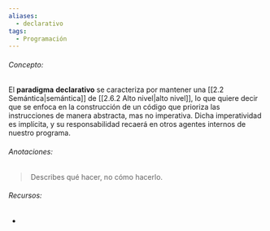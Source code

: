 ```yaml
---
aliases:
  - declarativo
tags:
  - Programación
---
```

###### Concepto:

El **paradigma** **declarativo** se caracteriza por mantener una [[2.2 Semántica|semántica]] de [[2.6.2 Alto nivel|alto nivel]], lo que quiere decir que se enfoca en la construcción de un código que prioriza las instrucciones de manera abstracta, mas no imperativa. Dicha imperatividad es implícita, y su responsabilidad recaerá en otros agentes internos de nuestro programa.

###### Anotaciones:

>  Describes qué hacer, no cómo hacerlo.

###### Recursos:

- []()